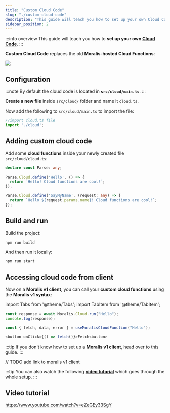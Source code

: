```yaml
---
title: "Custom Cloud Code"
slug: "./custom-cloud-code"
description: "This guide will teach you how to set up your own Cloud Code."
sidebar_position: 2
---
```


:::info overview
This guide will teach you how to **set up your own [Cloud Code](https://docs.parseplatform.org/cloudcode/guide/)**.
:::

**Custom Cloud Code** replaces the old **Moralis-hosted Cloud Functions**:

![](/img/content/cloud-code-1.webp)

## Configuration

:::note
By default the cloud code is located in **`src/cloud/main.ts`**.
:::

**Create a new file** inside `src/cloud/` folder and name it `cloud.ts`.

Now add the following to `src/cloud/main.ts` to import the file:

```typescript main.ts
//import cloud.ts file
import './cloud';
```

## Adding custom cloud code

Add some **cloud functions** inside your newly created file `src/cloud/cloud.ts`:

```typescript cloud.ts
declare const Parse: any;

Parse.Cloud.define('Hello', () => {
  return `Hello! Cloud functions are cool!`;
});

Parse.Cloud.define('SayMyName', (request: any) => {
  return `Hello ${request.params.name}! Cloud functions are cool!`;
});
```

## Build and run

Build the project:

```bash npm2yarn
npm run build
```

And then run it locally:

```bash npm2yarn
npm run start
```

## Accessing cloud code from client

Now on a **Moralis v1 client**, you can call your **custom cloud functions** using the **Moralis v1 syntax**:

import Tabs from '@theme/Tabs';
import TabItem from '@theme/TabItem';

<Tabs>
  <TabItem value="javascript" label="Vanilla Javascript" default>

```typescript
const response = await Moralis.Cloud.run("Hello");
console.log(response);
```

  </TabItem>
  <TabItem value="react" label="React">

```typescript
const { fetch, data, error } = useMoralisCloudFunction("Hello");

<button onClick={() => fetch()}>Fetch<button>
```

  </TabItem>
</Tabs>

:::tip
If you don't know how to set up a **Moralis v1 client**, head over to this guide.
:::

// TODO add link to moralis v1 client

:::tip
You can also watch the following [**video tutorial**](/web3-data-api/self-hosting-moralis-server/optional-features/custom-cloud-code#video-tutorial) which goes through the whole setup.
:::

## Video tutorial

https://www.youtube.com/watch?v=eZeGEy33SgY
